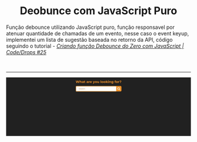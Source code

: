 # <center> Deobunce com JavaScript Puro </center>

Função debounce utilizando JavaScript puro, função responsavel por atenuar quantidade de chamadas de um evento, nesse caso o event keyup, implementei um lista de sugestão baseada no retorno da API, código seguindo o tutorial - [_Criando função Debounce do Zero com JavaScript | Code/Drops #25_](https://www.youtube.com/watch?v=OyTPNNIy3pc&list=PL85ITvJ7FLoifcDIBeuuAhh4_799RZaSc&index=22&ab_channel=Rocketseat)

</br> <hr>

![debounce gif](./.github/debounce.gif)
